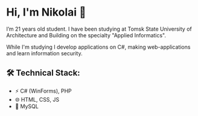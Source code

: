 # Hi, I'm Nikolai 👋
I’m 21 years old student. I have been studying at Tomsk State University of Architecture and Building on the specialty "Applied Informatics". 

While I'm studying I develop applications on C#, making web-applications and learn information security.

## 🛠 Technical Stack:
* ⚡ C# (WinForms), PHP
* 🌐 HTML, CSS, JS
* 📙 MySQL
